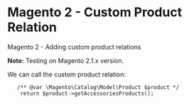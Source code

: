 # Magento 2 - Custom Product Relation


Magento 2 - Adding custom product relations

**Note:** Testing on Magento 2.1.x version.

We can call the custom product relation:

       /** @var \Magento\Catalog\Model\Product $product */
        return $product->getAccessoriesProducts();

